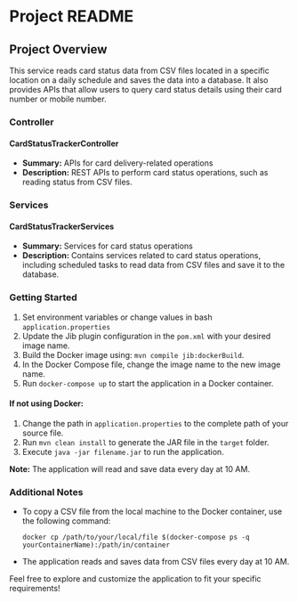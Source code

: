 # Project README

## Project Overview

This service reads card status data from CSV files located in a specific location on a daily schedule and saves the data into a database. It also provides APIs that allow users to query card status details using their card number or mobile number.

### Controller

#### CardStatusTrackerController

- **Summary:** APIs for card delivery-related operations
- **Description:** REST APIs to perform card status operations, such as reading status from CSV files.


### Services

#### CardStatusTrackerServices

- **Summary:** Services for card status operations
- **Description:** Contains services related to card status operations, including scheduled tasks to read data from CSV files and save it to the database.


### Getting Started

1. Set environment variables or change values in 
bash ```application.properties```
2. Update the Jib plugin configuration in the `pom.xml` with your desired image name.
3. Build the Docker image using:
```mvn compile jib:dockerBuild```.
4. In the Docker Compose file, change the image name to the new image name.
5. Run ```docker-compose up``` to start the application in a Docker container.

#### If not using Docker:

1. Change the path in `application.properties` to the complete path of your source file.
2. Run `mvn clean install` to generate the JAR file in the `target` folder.
3. Execute `java -jar filename.jar` to run the application.

**Note:** The application will read and save data every day at 10 AM.

### Additional Notes

- To copy a CSV file from the local machine to the Docker container, use the following command:
  ```
  docker cp /path/to/your/local/file $(docker-compose ps -q yourContainerName):/path/in/container
  ```
- The application reads and saves data from CSV files every day at 10 AM.

Feel free to explore and customize the application to fit your specific requirements!
